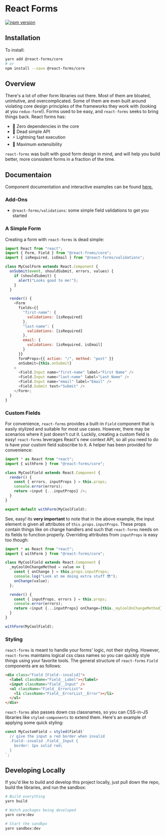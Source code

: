 # React Forms

[![npm version](https://badge.fury.io/js/%40react-forms%2Fcore.svg)](https://badge.fury.io/js/%40react-forms%2Fcore)

## Installation

To install:

```sh
yarn add @react-forms/core
# or
npm install --save @react-forms/core
```

## Overview

There's a lot of other form libraries out there. Most of them are bloated, unintutive, and overcomplicated. Some of them are even built around violating core design principles of the frameworks they work with (looking at you `redux-form`!). Forms used to be easy, and `react-forms` seeks to bring things back. React forms has:

- 🚀 Zero dependencies in the core
- 🤤 Dead simple API
- ⚡️ Lightning fast execution
- 🔧 Maximum extensibility

`react-forms` was built with good form design in mind, and will help you build better, more consistent forms in a fraction of the time.

## Documentaion

Component documentation and interactive examples can be found [here.](https://treyhakanson.github.io/react-forms)

### Add-Ons

- `@react-forms/validations`: some simple field validations to get you started

### A Simple Form

Creating a form with `react-forms` is dead simple:

```js
import React from "react";
import { Form, Field } from "@react-froms/core";
import { isRequired, isEmail } from "@react-forms/validations";

class MyCoolForm extends React.Component {
  onSubmit(event, shouldSubmit, errors, values) {
    if (shouldSubmit) {
      alert("Looks good to me!");
    }
  }

  render() {
    <Form
      fields={{
        "first-name": {
          validations: [isRequired]
        },
        "last-name": {
          validations: [isRequired]
        },
        email: {
          validations: [isRequired, isEmail]
        }
      }}
      formProps={{ action: "/", method: "post" }}
      onSubmit={this.onSubmit}
    >
      <Field.Input name="first-name" label="First Name" />
      <Field.Input name="last-name" label="Last Name" />
      <Field.Input name="email" label="Email" />
      <Field.Submit text="Submit" />
    </Form>;
  }
}
```

### Custom Fields

For convenience, `react-forms` provides a built-in `Field` component that is easily stylized and suitable for most use cases. However, there may be scenarios where it just doesn't cut it. Luckily, creating a custom field is easy! `react-forms` leverages React's new context API, so all you need to do is have your custom field subscribe to it. A helper has been provided for convenience:

```js
import * as React from "react";
import { withForm } from "@react-forms/core";

class MyCoolField extends React.Component {
  render() {
    const { errors, inputProps } = this.props;
    console.error(errors);
    return <input {...inputProps} />;
  }
}

export default withForm(MyCoolField);
```

See, easy! its **very important** to note that in the above example, the input element is given all attributes of `this.props.inputProps`. These props contain things like on change handlers and such that `react-forms` needs on its fields to function properly. Overriding attributes from `inputProps` is easy too though:

```js
import * as React from "react";
import { withForm } from "@react-forms/core";

class MyCoolField extends React.Component {
  _myCoolOnChangeMethod = value => {
    const { onChange } = this.props.inputProps;
    console.log("Look at me doing extra stuff 😎");
    onChange(value);
  };

  render() {
    const { inputProps, errors } = this.props;
    console.error(errors);
    return <input {...inputProps} onChange={this._myCoolOnChangeMethod} />;
  }
}

withForm(MyCoolField);
```

### Styling

`react-forms` is meant to handle your forms' logic, not their styling. However, `react-forms` maintains logical css class names so you can quickly style things using your favorite tools. The general structure of `react-forms` `Field` components are as follows:

```html
<div class="Field [Field--invalid]">
  <label className="Field__Label"></label>
  <input className="Field__Input" />
  <ul className="Field__ErrorList">
    <li className="Field__ErrorList__Error"></li>
  </ul>
</div>
```

`react-forms` also passes down css classnames, so you can CSS-in-JS libraries like `styled-components` to extend them. Here's an example of applying some quick styling:

```js
const MyCustomField = styled(Field)`
  // give the input a red border when invalid
  .Field--invalid .Field__Input {
    border: 1px solid red;
  }
`;
```

## Developing Locally

If you'd like to build and develop this project locally, just pull down the repo, build the libraries, and run the sandbox:

```sh
# Build everything
yarn build

# Watch packages being developed
yarn core:dev

# Start the sandbpx
yarn sandbox:dev
```
